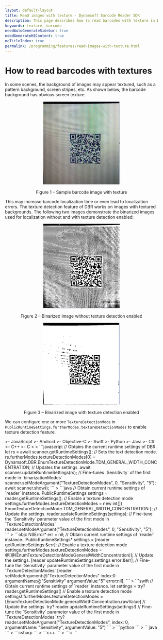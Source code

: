 ```yaml
---
layout: default-layout
title: Read images with texture - Dynamsoft Barcode Reader SDK
description: This page describes how to read barcodes with texture in Dynamsoft Barcode Reader SDK.
keywords: texture, barcode
needAutoGenerateSidebar: true
needGenerateH3Content: true
noTitleIndex: true
permalink: /programming/features/read-images-with-texture.html
---
```


# How to read barcodes with textures

In some scenes, the background of images may appear textured, such as a pattern background, screen stripes, etc. As shown below, the barcode background has obvious screen texture.

<div align="center">
   <p><img src="assets/read-barcodes-with-texture/texture-image-sample.png" alt="Sample barcode image with texture" width="50%" /></p>
   <p>Figure 1 – Sample barcode image with texture</p>
</div>

This may increase barcode localization time or even lead to localization errors. The texture detection feature of DBR works on images with textured backgrounds. The following two images demonstrate the binarized images used for localization without and with texture detection enabled:

<div align="center">
   <p><img src="assets/read-barcodes-with-texture/binary-before-texture-detect.png" alt="Sample barcode image with texture" width="50%"/></p>
   <p>Figure 2 – Binarized image without texture detection enabled</p>
</div>

<div align="center">
   <p><img src="assets/read-barcodes-with-texture/binary-after-texture-detect.png" alt="Sample barcode image with texture" width="50%"/></p>
   <p>Figure 3 – Binarized image with texture detection enabled</p>
</div>

We can configure one or more `TextureDetectionMode` in `PublicRuntimeSettings.furtherModes.textureDetectionModes` to enable texture detection feature.

<div class="sample-code-prefix template2"></div>
   >- JavaScript
   >- Android
   >- Objective-C
   >- Swift
   >- Python
   >- Java
   >- C#
   >- C++
   >- C
   >
>
```javascript
// Obtains the current runtime settings of DBR.
let rs = await scanner.getRuntimeSettings();
// Sets the text detection mode.
rs.furtherModes.textureDetectionModes[0] = Dynamsoft.DBR.EnumTextureDetectionMode.TDM_GENERAL_WIDTH_CONCENTRATION;
// Updates the settings.
await scanner.updateRuntimeSettings(rs);
// Fine-tunes `Sensitivity` of the first mode in `binarizationModes`
scanner.setModeArgument("TextureDetectionModes", 0, "Sensitivity", "5");
await scanner.show();
```
>
```java
// Obtain current runtime settings of `reader` instance.
PublicRuntimeSettings settings = reader.getRuntimeSettings();
// Enable a texture detection mode
settings.furtherModes.textureDetectionModes = new int[]{ EnumTextureDetectionMode.TDM_GENERAL_WIDTH_CONCENTRATION };
// Update the settings.
reader.updateRuntimeSettings(settings);
// Fine-tune the `Sensitivity` parameter value of the first mode in `TextureDetectionModes`
reader.setModeArgument("TextureDetectionModes", 0, "Sensitivity", "5");
```
>
```objc
NSError* err = nil;
// Obtain current runtime settings of `reader` instance.
iPublicRuntimeSettings* settings = [reader getRuntimeSettings:&err];
// Enable a texture detection mode
settings.furtherModes.textureDetectionModes = @[@(EnumTextureDetectionModeGeneralWidthConcentration)];
// Update the settings.
[reader updateRuntimeSettings:settings error:&err];
// Fine-tune the `Sensitivity` parameter value of the first mode in `TextureDetectionModes`
[reader setModeArgument:@"TextureDetectionModes" index:0 argumentName:@"Sensitivity" argumentValue:"5" error:nil];
```
>
```swift
// Obtain current runtime settings of `reader` instance.
let settings = try? reader.getRuntimeSettings()
// Enable a texture detection mode
settings!.furtherModes.textureDetectionModes = [EnumTextureDetectionMode.generalWidthConcentration.rawValue]
// Update the settings.
try? reader.updateRuntimeSettings(settings!)
// Fine-tune the `Sensitivity` parameter value of the first mode in `TextureDetectionModes`
try? reader.setModeArgument("TextureDetectionModes", index: 0, argumentName: "Sensitivity", argumentValue: "5")
```
>
```python
```
>
```java
```
>
```csharp
```
>
```c++
```
>
```c
```
